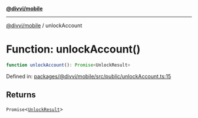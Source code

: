 [**@divvi/mobile**](../README.md)

---

[@divvi/mobile](../README.md) / unlockAccount

# Function: unlockAccount()

```ts
function unlockAccount(): Promise<UnlockResult>
```

Defined in: [packages/@divvi/mobile/src/public/unlockAccount.ts:15](https://github.com/divvixyz/divvi-mobile/blob/main/packages/@divvi/mobile/src/public/unlockAccount.ts#L15)

## Returns

`Promise`\<[`UnlockResult`](../type-aliases/UnlockResult.md)\>
